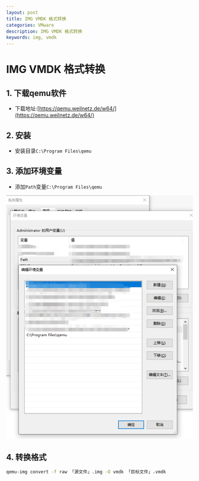 ```yaml
---
layout: post
title: IMG VMDK 格式转换
categories: VMware
description: IMG VMDK 格式转换
keywords: img, vmdk
---
```


# IMG VMDK 格式转换

## 1. 下载qemu软件

-   下载地址:[https://qemu.weilnetz.de/w64/](https://qemu.weilnetz.de/w64/)

## 2. 安装

-   安装目录`C:\Program Files\qemu`

## 3. 添加环境变量

-   添加`Path`变量`C:\Program Files\qemu`



![image-20201111155612669](https://raw.githubusercontent.com/Minggle/image/main/image/image-20201111155612669.png)



## 4. 转换格式

```cmd
qemu-img convert -f raw 「源文件」.img -O vmdk 「目标文件」.vmdk
```

